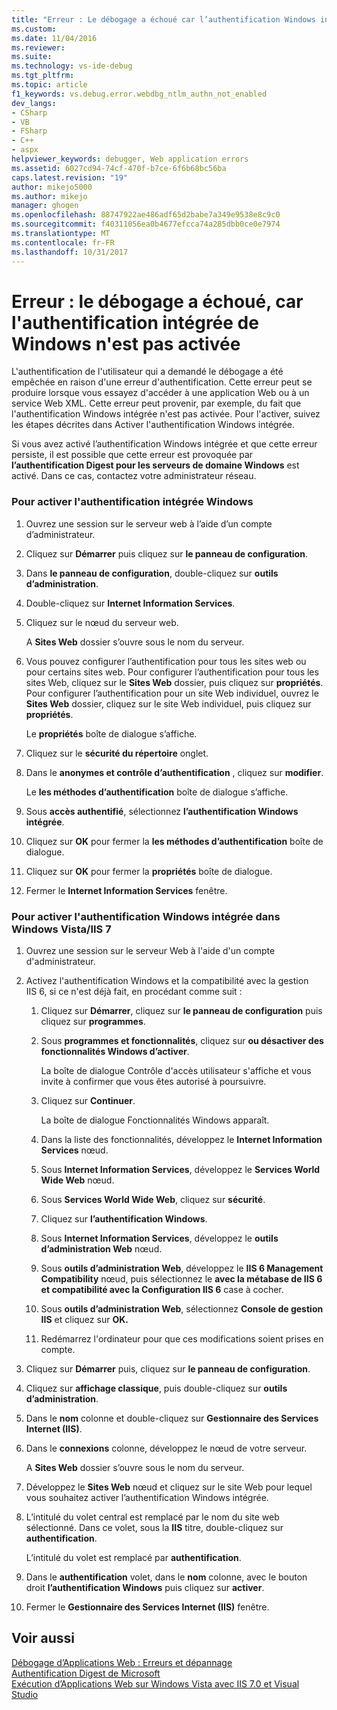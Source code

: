 ```yaml
---
title: "Erreur : Le débogage a échoué car l’authentification Windows intégrée n’est pas activée. | Documents Microsoft"
ms.custom: 
ms.date: 11/04/2016
ms.reviewer: 
ms.suite: 
ms.technology: vs-ide-debug
ms.tgt_pltfrm: 
ms.topic: article
f1_keywords: vs.debug.error.webdbg_ntlm_authn_not_enabled
dev_langs:
- CSharp
- VB
- FSharp
- C++
- aspx
helpviewer_keywords: debugger, Web application errors
ms.assetid: 6027cd94-74cf-470f-b7ce-6f6b68bc56ba
caps.latest.revision: "19"
author: mikejo5000
ms.author: mikejo
manager: ghogen
ms.openlocfilehash: 88747922ae486adf65d2babe7a349e9538e8c9c0
ms.sourcegitcommit: f40311056ea0b4677efcca74a285dbb0ce0e7974
ms.translationtype: MT
ms.contentlocale: fr-FR
ms.lasthandoff: 10/31/2017
---
```

# <a name="error-debugging-failed-because-integrated-windows-authentication-is-not-enabled"></a>Erreur : le débogage a échoué, car l'authentification intégrée de Windows n'est pas activée
L'authentification de l'utilisateur qui a demandé le débogage a été empêchée en raison d'une erreur d'authentification. Cette erreur peut se produire lorsque vous essayez d'accéder à une application Web ou à un service Web XML. Cette erreur peut provenir, par exemple, du fait que l'authentification Windows intégrée n'est pas activée. Pour l'activer, suivez les étapes décrites dans Activer l'authentification Windows intégrée.  
  
 Si vous avez activé l’authentification Windows intégrée et que cette erreur persiste, il est possible que cette erreur est provoquée par **l’authentification Digest pour les serveurs de domaine Windows** est activé. Dans ce cas, contactez votre administrateur réseau.  
  
### <a name="to-enable-integrated-windows-authentication"></a>Pour activer l'authentification intégrée Windows  
  
1.  Ouvrez une session sur le serveur web à l’aide d’un compte d’administrateur.  
  
2.  Cliquez sur **Démarrer** puis cliquez sur **le panneau de configuration**.  
  
3.  Dans **le panneau de configuration**, double-cliquez sur **outils d’administration**.  
  
4.  Double-cliquez sur **Internet Information Services**.  
  
5.  Cliquez sur le nœud du serveur web.  
  
     A **Sites Web** dossier s’ouvre sous le nom du serveur.  
  
6.  Vous pouvez configurer l’authentification pour tous les sites web ou pour certains sites web. Pour configurer l’authentification pour tous les sites Web, cliquez sur le **Sites Web** dossier, puis cliquez sur **propriétés**. Pour configurer l’authentification pour un site Web individuel, ouvrez le **Sites Web** dossier, cliquez sur le site Web individuel, puis cliquez sur **propriétés**.  
  
     Le **propriétés** boîte de dialogue s’affiche.  
  
7.  Cliquez sur le **sécurité du répertoire** onglet.  
  
8.  Dans le **anonymes et contrôle d’authentification** , cliquez sur **modifier**.  
  
     Le **les méthodes d’authentification** boîte de dialogue s’affiche.  
  
9. Sous **accès authentifié**, sélectionnez **l’authentification Windows intégrée**.  
  
10. Cliquez sur **OK** pour fermer la **les méthodes d’authentification** boîte de dialogue.  
  
11. Cliquez sur **OK** pour fermer la **propriétés** boîte de dialogue.  
  
12. Fermer le **Internet Information Services** fenêtre.  
  
### <a name="to-enable-integrated-windows-authentication-in-windows-vistaiis-7"></a>Pour activer l'authentification Windows intégrée dans Windows Vista/IIS 7  
  
1.  Ouvrez une session sur le serveur Web à l'aide d'un compte d'administrateur.  
  
2.  Activez l'authentification Windows et la compatibilité avec la gestion IIS 6, si ce n'est déjà fait, en procédant comme suit :  
  
    1.  Cliquez sur **Démarrer**, cliquez sur **le panneau de configuration** puis cliquez sur **programmes**.  
  
    2.  Sous **programmes et fonctionnalités**, cliquez sur **ou désactiver des fonctionnalités Windows d’activer**.  
  
         La boîte de dialogue Contrôle d'accès utilisateur s'affiche et vous invite à confirmer que vous êtes autorisé à poursuivre.  
  
    3.  Cliquez sur **Continuer**.  
  
         La boîte de dialogue Fonctionnalités Windows apparaît.  
  
    4.  Dans la liste des fonctionnalités, développez le **Internet Information Services** nœud.  
  
    5.  Sous **Internet Information Services**, développez le **Services World Wide Web** nœud.  
  
    6.  Sous **Services World Wide Web**, cliquez sur **sécurité**.  
  
    7.  Cliquez sur **l’authentification Windows**.  
  
    8.  Sous **Internet Information Services**, développez le **outils d’administration Web** nœud.  
  
    9. Sous **outils d’administration Web**, développez le **IIS 6 Management Compatibility** nœud, puis sélectionnez le **avec la métabase de IIS 6 et compatibilité avec la Configuration IIS 6** case à cocher.  
  
    10. Sous **outils d’administration Web**, sélectionnez **Console de gestion IIS** et cliquez sur **OK.**  
  
    11. Redémarrez l'ordinateur pour que ces modifications soient prises en compte.  
  
3.  Cliquez sur **Démarrer** puis, cliquez sur **le panneau de configuration**.  
  
4.  Cliquez sur **affichage classique**, puis double-cliquez sur **outils d’administration**.  
  
5.  Dans le **nom** colonne et double-cliquez sur **Gestionnaire des Services Internet (IIS)**.  
  
6.  Dans le **connexions** colonne, développez le nœud de votre serveur.  
  
     A **Sites Web** dossier s’ouvre sous le nom du serveur.  
  
7.  Développez le **Sites Web** nœud et cliquez sur le site Web pour lequel vous souhaitez activer l’authentification Windows intégrée.  
  
8.  L’intitulé du volet central est remplacé par le nom du site web sélectionné. Dans ce volet, sous la **IIS** titre, double-cliquez sur **authentification**.  
  
     L’intitulé du volet est remplacé par **authentification**.  
  
9. Dans le **authentification** volet, dans le **nom** colonne, avec le bouton droit **l’authentification Windows** puis cliquez sur **activer**.  
  
10. Fermer le **Gestionnaire des Services Internet (IIS)** fenêtre.  
  
## <a name="see-also"></a>Voir aussi  
 [Débogage d’Applications Web : Erreurs et dépannage](../debugger/debugging-web-applications-errors-and-troubleshooting.md)   
 [Authentification Digest de Microsoft](http://go.microsoft.com/fwlink/?LinkId=77938)   
 [Exécution d’Applications Web sur Windows Vista avec IIS 7.0 et Visual Studio](http://msdn.microsoft.com/Library/262a82ac-dd0e-4096-86c6-fb463e88be66)